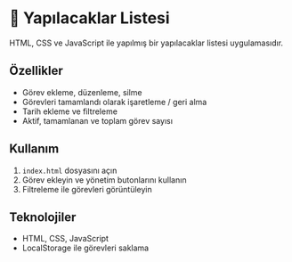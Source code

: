 # 🌸 Yapılacaklar Listesi

HTML, CSS ve JavaScript ile yapılmış bir yapılacaklar listesi uygulamasıdır.  

## Özellikler
- Görev ekleme, düzenleme, silme  
- Görevleri tamamlandı olarak işaretleme / geri alma  
- Tarih ekleme ve filtreleme  
- Aktif, tamamlanan ve toplam görev sayısı  

## Kullanım
1. `index.html` dosyasını açın  
2. Görev ekleyin ve yönetim butonlarını kullanın  
3. Filtreleme ile görevleri görüntüleyin  

## Teknolojiler
- HTML, CSS, JavaScript  
- LocalStorage ile görevleri saklama
